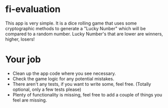 fi-evaluation
=============

This app is very simple.
It is a dice rolling game that uses some cryptographic methods to generate a "Lucky Nunber"
which will be compared to a random number.  Lucky Number's that are lower are winners, higher, losers!

Your job
========

* Clean up the app code where you see necessary.
* Check the game logic for any potential mistakes.
* There aren't any tests, if you want to write some, feel free.  (Totally optional, only a few tests please)
* Plenty of functionality is missing, feel free to add a couple of things you feel are missing.